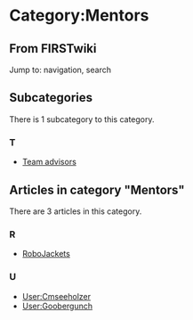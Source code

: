 # Category:Mentors

## From FIRSTwiki

Jump to: navigation, search

## Subcategories

There is 1 subcategory to this category.

### T

- [Team advisors](Category:Team_advisors "Category:Team advisors")

## Articles in category "Mentors"

There are 3 articles in this category.

### R

- [RoboJackets](RoboJackets "RoboJackets")

### U

- [User:Cmseeholzer](User:Cmseeholzer "User:Cmseeholzer")
- [User:Goobergunch](User:Goobergunch "User:Goobergunch")
